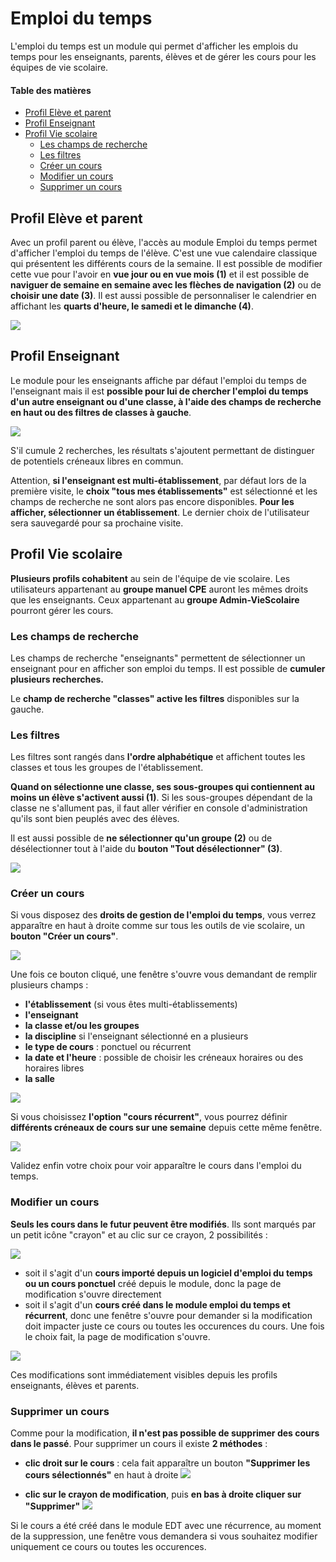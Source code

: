 # Emploi du temps

L'emploi du temps est un module qui permet d'afficher les emplois du temps pour les enseignants, parents, élèves et de gérer les cours pour les équipes de vie scolaire.

#### Table des matières
<!-- TOC depthFrom:2 depthTo:3 withLinks:1 updateOnSave:0 orderedList:0 -->

- [Profil Elève et parent](#profil-el%C3%A8ve-et-parent)
- [Profil Enseignant](#profil-enseignant)
- [Profil Vie scolaire](#profil-vie-scolaire)
	- [Les champs de recherche](#les-champs-de-recherche)
	- [Les filtres](#les-filtres)
	- [Créer un cours](#cr%C3%A9er-un-cours)
	- [Modifier un cours](#modifier-un-cours)
	- [Supprimer un cours](#supprimer-un-cours)

<!-- /TOC -->
## Profil Elève et parent
Avec un profil parent ou élève, l'accès au module Emploi du temps permet d'afficher l'emploi du temps de l'élève. C'est une vue calendaire classique qui présentent les différents cours de la semaine.
Il est possible de modifier cette vue pour l'avoir en **vue jour ou en vue mois (1)** et il est possible de **naviguer de semaine en semaine avec les flèches de navigation (2)** ou de **choisir une date (3)**. Il est aussi possible de personnaliser le calendrier en affichant les **quarts d'heure, le samedi et le dimanche (4)**.

![](.gitbook/assets/img_cgi/edt/1calendaire_parents_enfants.png)

## Profil Enseignant
Le module pour les enseignants affiche par défaut l'emploi du temps de l'enseignant mais il est **possible pour lui de chercher l'emploi du temps d'un autre enseignant ou d'une classe, à l'aide des champs de recherche en haut ou des filtres de classes à gauche**.

![](.gitbook/assets/img_cgi/edt/2calendaire_enseignant.png)

S'il cumule 2 recherches, les résultats s'ajoutent permettant de distinguer de potentiels créneaux libres en commun.

Attention, **si l'enseignant est multi-établissement**, par défaut lors de la première visite, le **choix "tous mes établissements"** est sélectionné et les champs de recherche ne sont alors pas encore disponibles. **Pour les afficher, sélectionner un établissement**.
Le dernier choix de l'utilisateur sera sauvegardé pour sa prochaine visite.

## Profil Vie scolaire
**Plusieurs profils cohabitent** au sein de l'équipe de vie scolaire.
Les utilisateurs appartenant au **groupe manuel CPE** auront les mêmes droits que les enseignants.
Ceux appartenant au **groupe Admin-VieScolaire** pourront gérer les cours.

### Les champs de recherche

Les champs de recherche "enseignants" permettent de sélectionner un enseignant pour en afficher son emploi du temps. Il est possible de **cumuler plusieurs recherches.**

Le **champ de recherche "classes" active les filtres** disponibles sur la gauche.

### Les filtres

Les filtres sont rangés dans **l'ordre alphabétique** et affichent toutes les classes et tous les groupes de l'établissement.

**Quand on sélectionne une classe, ses sous-groupes qui contiennent au moins un élève s'activent aussi (1)**. Si les sous-groupes dépendant de la classe ne s'allument pas, il faut aller vérifier en console d'administration qu'ils sont bien peuplés avec des élèves.

Il est aussi possible de **ne sélectionner qu'un groupe (2)** ou de désélectionner tout à l'aide du **bouton "Tout désélectionner" (3)**.

![](.gitbook/assets/img_cgi/edt/3filtres.png)

### Créer un cours

Si vous disposez des **droits de gestion de l'emploi du temps**, vous verrez apparaître en haut à droite comme sur tous les outils de vie scolaire, un **bouton "Créer un cours"**.

![](.gitbook/assets/img_cgi/edt/4creer_cours.png)

Une fois ce bouton cliqué, une fenêtre s'ouvre vous demandant de remplir plusieurs champs :
- **l'établissement** (si vous êtes multi-établissements)
- **l'enseignant**
- **la classe et/ou les groupes**
- **la discipline** si l'enseignant sélectionné en a plusieurs
- **le type de cours** : ponctuel ou récurrent
- **la date et l'heure** : possible de choisir les créneaux horaires ou des horaires libres
- **la salle**

![](.gitbook/assets/img_cgi/edt/4champs_cours.png)

Si vous choisissez **l'option "cours récurrent"**, vous pourrez définir **différents créneaux de cours sur une semaine** depuis cette même fenêtre.

![](.gitbook/assets/img_cgi/edt/4recurrence.png)

Validez enfin votre choix pour voir apparaître le cours dans l'emploi du temps.

### Modifier un cours

**Seuls les cours dans le futur peuvent être modifiés**. Ils sont marqués par un petit icône "crayon" et au clic sur ce crayon, 2 possibilités :

![](.gitbook/assets/img_cgi/edt/5crayon.png)

- soit il s'agit d'un **cours importé depuis un logiciel d'emploi du temps ou un cours ponctuel** créé depuis le module, donc la page de modification s'ouvre directement
- soit il s'agit d'un **cours créé dans le module emploi du temps et récurrent**, donc une fenêtre s'ouvre pour demander si la modification doit impacter juste ce cours ou toutes les occurences du cours. Une fois le choix fait, la page de modification s'ouvre.

![](.gitbook/assets/img_cgi/edt/5occurences.png)

Ces modifications sont immédiatement visibles depuis les profils enseignants, élèves et parents.

### Supprimer un cours

Comme pour la modification, **il n'est pas possible de supprimer des cours dans le passé**.
Pour supprimer un cours il existe **2 méthodes** :
- **clic droit sur le cours** : cela fait apparaître un bouton **"Supprimer les cours sélectionnés"** en haut à droite
![](.gitbook/assets/img_cgi/edt/6suppression.png)

- **clic sur le crayon de modification**, puis **en bas à droite cliquer sur "Supprimer"**
![](.gitbook/assets/img_cgi/edt/6suppression_modification.png)

Si le cours a été créé dans le module EDT avec une récurrence, au moment de la suppression, une fenêtre vous demandera si vous souhaitez modifier uniquement ce cours ou toutes les occurences.
